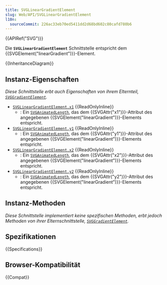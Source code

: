 ```yaml
---
title: SVGLinearGradientElement
slug: Web/API/SVGLinearGradientElement
l10n:
  sourceCommit: 226ac33eb70ed5411dd2d68bd602c80cafd780b6
---
```


{{APIRef("SVG")}}

Die **`SVGLinearGradientElement`** Schnittstelle entspricht dem {{SVGElement("linearGradient")}}-Element.

{{InheritanceDiagram}}

## Instanz-Eigenschaften

_Diese Schnittstelle erbt auch Eigenschaften von ihrem Elternteil, [`SVGGradientElement`](/de/docs/Web/API/SVGGradientElement)._

- [`SVGLinearGradientElement.x1`](/de/docs/Web/API/SVGLinearGradientElement/x1) {{ReadOnlyInline}}
  - : Ein [`SVGAnimatedLength`](/de/docs/Web/API/SVGAnimatedLength), das dem {{SVGAttr("x1")}}-Attribut des angegebenen {{SVGElement("linearGradient")}}-Elements entspricht.
- [`SVGLinearGradientElement.y1`](/de/docs/Web/API/SVGLinearGradientElement/y1) {{ReadOnlyInline}}
  - : Ein [`SVGAnimatedLength`](/de/docs/Web/API/SVGAnimatedLength), das dem {{SVGAttr("y1")}}-Attribut des angegebenen {{SVGElement("linearGradient")}}-Elements entspricht.
- [`SVGLinearGradientElement.x2`](/de/docs/Web/API/SVGLinearGradientElement/x2) {{ReadOnlyInline}}
  - : Ein [`SVGAnimatedLength`](/de/docs/Web/API/SVGAnimatedLength), das dem {{SVGAttr("x2")}}-Attribut des angegebenen {{SVGElement("linearGradient")}}-Elements entspricht.
- [`SVGLinearGradientElement.y2`](/de/docs/Web/API/SVGLinearGradientElement/y2) {{ReadOnlyInline}}
  - : Ein [`SVGAnimatedLength`](/de/docs/Web/API/SVGAnimatedLength), das dem {{SVGAttr("y2")}}-Attribut des angegebenen {{SVGElement("linearGradient")}}-Elements entspricht.

## Instanz-Methoden

_Diese Schnittstelle implementiert keine spezifischen Methoden, erbt jedoch Methoden von ihrer Elternschnittstelle, [`SVGGradientElement`](/de/docs/Web/API/SVGGradientElement)._

## Spezifikationen

{{Specifications}}

## Browser-Kompatibilität

{{Compat}}
